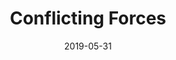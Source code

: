 ---
date: "2019-05-31"
title: "Conflicting Forces"
image: "conflict_frcs_v1_2019520057.png"
alt: "ConfF"
color: ""
link1: "images/conflict_frcs_v1_2019520057.png"
link2: ""
---